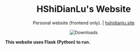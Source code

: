 <h1 align="center">
  HShiDianLu's Website
</h1>
<p align="center">
  Personal website (frontend only). | <a href="https://hshidianlu.site">hshidianlu.site</a>
</p>

<p align="center">
  <a style="text-decoration:none">
    <img src="https://img.shields.io/badge/Lisence-GPLv3-Vue" alt="Downloads"/>
  </a>
</p>

**This website uses Flask (Python) to run.**
